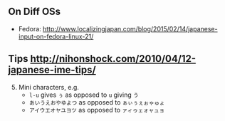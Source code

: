 ## On Diff OSs
- Fedora: <http://www.localizingjapan.com/blog/2015/02/14/japanese-input-on-fedora-linux-21/>


## Tips <http://nihonshock.com/2010/04/12-japanese-ime-tips/>
05. Mini characters, e.g.
    - `l-u` gives `ぅ` as opposed to `u` giving `う`
    - `あいうえおやゆよつ` as opposed to `ぁぃぅぇぉゃゅょ`
    - `アイウエオヤユヨツ` as opposed to `ァィゥェォャュョ`















